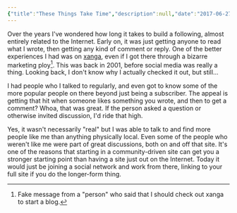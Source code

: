 ```yaml
---
{"title":"These Things Take Time","description":null,"date":"2017-06-27","tags":["writing","social","networks"],"dg-publish":true,"created":"2017-06-27T11:38:42","updated":"2025-08-09T22:46:15-04:00","permalink":"/notes/2017/these-things-take-time/","dgPassFrontmatter":true}
---
```



Over the years I've wondered how long it takes to build a following, almost entirely related to the Internet. Early on, it was just getting anyone to read what I wrote, then getting any kind of comment or reply. One of the better experiences I had was on [xanga](http://www.xanga.com/), even if I got there through a bizarre marketing ploy[^1]. This was back in 2001, before social media was really a thing. Looking back, I don't know why I actually checked it out, but still...

I had people who I talked to regularly, and even got to know some of the more popular people on there beyond just being a subscriber. The appeal is getting that hit when someone likes something you wrote, and then to get a comment? Whoa, that was great. If the person asked a question or otherwise invited discussion, I'd ride that high.

Yes, it wasn't necessarily "real" but I was able to talk to and find more people like me than anything physically local. Even some of the people who weren't like me were part of great discussions, both on and off that site. It's one of the reasons that starting in a community-driven site can get you a stronger starting point than having a site just out on the Internet. Today it would just be joining a social network and work from there, linking to your full site if you do the longer-form thing.

[^1]: Fake message from a "person" who said that I should check out xanga to start a blog.
